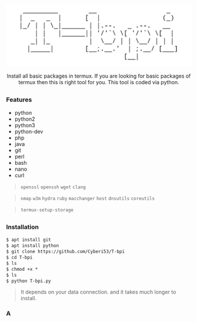 <!-- T-bpi -->

<p align="center">
 <img src=".imgs/logo.png">
</p>


<p align="center">Install all basic packages in termux. If you are looking for basic packages of termux then this is right tool for you. This tool is coded via python.</p>

##

### Features
- python
- python2
- python3
- python-dev
- php
- java
- git
- perl
- bash
- nano
- curl
> `openssl` `openssh` `wget` `clang`

> `nmap` `w3m` `hydra` `ruby` `macchanger` `host` `dnsutils` `coreutils`

> `termux-setup-storage`

##

### Installation
```
$ apt install git
$ apt install python
$ git clone https://github.com/Cyberi53/T-bpi
$ cd T-bpi
$ ls
$ chmod +x *
$ ls
$ python T-bpi.py
```
> It depends on your data connection. and it takes much longer to install.

### A
